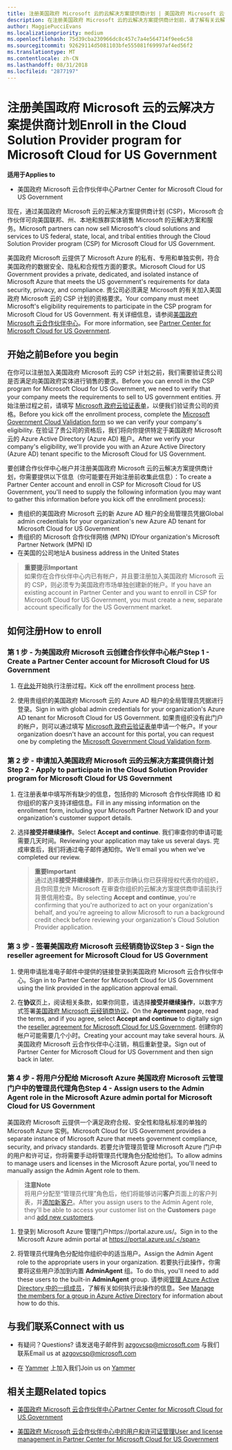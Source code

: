 ```yaml
---
title: 注册美国政府 Microsoft 云的云解决方案提供商计划 | 美国政府 Microsoft 云合作伙伴中心
description: 在注册美国政府 Microsoft 云的云解决方案提供商计划前，请了解有关云解决方案提供商计划要求的详细信息。
author: MaggiePucciEvans
ms.localizationpriority: medium
ms.openlocfilehash: 75d39cba230966dc8c457c7a4e564714f9ee6c58
ms.sourcegitcommit: 92629114d5081103bfe555081f69997af4ed56f2
ms.translationtype: MT
ms.contentlocale: zh-CN
ms.lasthandoff: 08/31/2018
ms.locfileid: "2877197"
---
```

# <a name="enroll-in-the-cloud-solution-provider-program-for-microsoft-cloud-for-us-government"></a><span data-ttu-id="b7c3f-103">注册美国政府 Microsoft 云的云解决方案提供商计划</span><span class="sxs-lookup"><span data-stu-id="b7c3f-103">Enroll in the Cloud Solution Provider program for Microsoft Cloud for US Government</span></span>

**<span data-ttu-id="b7c3f-104">适用于</span><span class="sxs-lookup"><span data-stu-id="b7c3f-104">Applies to</span></span>**

-  <span data-ttu-id="b7c3f-105">美国政府 Microsoft 云合作伙伴中心</span><span class="sxs-lookup"><span data-stu-id="b7c3f-105">Partner Center for Microsoft Cloud for US Government</span></span>

<span data-ttu-id="b7c3f-106">现在，通过美国政府 Microsoft 云的云解决方案提供商计划 (CSP)，Microsoft 合作伙伴可向美国联邦、州、本地和族群实体销售 Microsoft 的云解决方案和服务。</span><span class="sxs-lookup"><span data-stu-id="b7c3f-106">Microsoft partners can now sell Microsoft's cloud solutions and services to US federal, state, local, and tribal entities through the Cloud Solution Provider program (CSP) for Microsoft Cloud for US Government.</span></span> 

<span data-ttu-id="b7c3f-107">美国政府 Microsoft 云提供了 Microsoft Azure 的私有、专用和单独实例，符合美国政府的数据安全、隐私和合规性方面的要求。</span><span class="sxs-lookup"><span data-stu-id="b7c3f-107">Microsoft Cloud for US Government provides a private, dedicated, and isolated instance of Microsoft Azure that meets the US government's requirements for data security, privacy, and compliance.</span></span> <span data-ttu-id="b7c3f-108">贵公司必须满足 Microsoft 的有关加入美国政府 Microsoft 云的 CSP 计划的资格要求。</span><span class="sxs-lookup"><span data-stu-id="b7c3f-108">Your company must meet Microsoft's eligibility requirements to participate in the CSP program for Microsoft Cloud for US Government.</span></span> <span data-ttu-id="b7c3f-109">有关详细信息，请参阅[美国政府 Microsoft 云合作伙伴中心](partner-center-for-microsoft-us-govt-cloud.md)。</span><span class="sxs-lookup"><span data-stu-id="b7c3f-109">For more information, see [Partner Center for Microsoft Cloud for US Government](partner-center-for-microsoft-us-govt-cloud.md).</span></span>

## <a name="before-you-begin"></a><span data-ttu-id="b7c3f-110">开始之前</span><span class="sxs-lookup"><span data-stu-id="b7c3f-110">Before you begin</span></span>

<span data-ttu-id="b7c3f-111">在你可以注册加入美国政府 Microsoft 云的 CSP 计划之前，我们需要验证贵公司是否满足向美国政府实体进行销售的要求。</span><span class="sxs-lookup"><span data-stu-id="b7c3f-111">Before you can enroll in the CSP program for Microsoft Cloud for US Government, we need to verify that your company meets the requirements to sell to US government entities.</span></span> <span data-ttu-id="b7c3f-112">开始注册过程之前，请填写 [Microsoft 政府云验证表单](http://azuregov.microsoft.com/csp)，以便我们验证贵公司的资格。</span><span class="sxs-lookup"><span data-stu-id="b7c3f-112">Before you kick off the enrollment process, complete the [Microsoft Government Cloud Validation form](http://azuregov.microsoft.com/csp) so we can verify your company's eligibility.</span></span> <span data-ttu-id="b7c3f-113">在验证了贵公司的资格后，我们将向你提供特定于美国政府 Microsoft 云的 Azure Active Directory (Azure AD) 租户。</span><span class="sxs-lookup"><span data-stu-id="b7c3f-113">After we verify your company's eligibility, we'll provide you with an Azure Active Directory (Azure AD) tenant specific to the Microsoft Cloud for US Government.</span></span>  

<span data-ttu-id="b7c3f-114">要创建合作伙伴中心帐户并注册美国政府 Microsoft 云的云解决方案提供商计划，你需要提供以下信息（你可能要在开始注册前收集此信息）：</span><span class="sxs-lookup"><span data-stu-id="b7c3f-114">To create a Partner Center account and enroll in CSP for Microsoft Cloud for US Government, you'll need to supply the following information (you may want to gather this information before you kick off the enrollment process):</span></span>

-  <span data-ttu-id="b7c3f-115">贵组织的美国政府 Microsoft 云的新 Azure AD 租户的全局管理员凭据</span><span class="sxs-lookup"><span data-stu-id="b7c3f-115">Global admin credentials for your organization's new Azure AD tenant for Microsoft Cloud for US Government</span></span>
-  <span data-ttu-id="b7c3f-116">贵组织的 Microsoft 合作伙伴网络 (MPN) ID</span><span class="sxs-lookup"><span data-stu-id="b7c3f-116">Your organization's Microsoft Partner Network (MPN) ID</span></span> 
-  <span data-ttu-id="b7c3f-117">在美国的公司地址</span><span class="sxs-lookup"><span data-stu-id="b7c3f-117">A business address in the United States</span></span>

>**<span data-ttu-id="b7c3f-118">重要提示</span><span class="sxs-lookup"><span data-stu-id="b7c3f-118">Important</span></span>**<br>
<span data-ttu-id="b7c3f-119">如果你在合作伙伴中心内已有帐户，并且要注册加入美国政府 Microsoft 云的 CSP，则必须专为美国政府市场单独创建新的帐户。</span><span class="sxs-lookup"><span data-stu-id="b7c3f-119">If you have an existing account in Partner Center and you want to enroll in CSP for Microsoft Cloud for US Government, you must create a new, separate account specifically for the US Government market.</span></span>

## <a name="how-to-enroll"></a><span data-ttu-id="b7c3f-120">如何注册</span><span class="sxs-lookup"><span data-stu-id="b7c3f-120">How to enroll</span></span> 

### <a name="step-1---create-a-partner-center-account-for-microsoft-cloud-for-us-government"></a><span data-ttu-id="b7c3f-121">第 1 步 - 为美国政府 Microsoft 云创建合作伙伴中心帐户</span><span class="sxs-lookup"><span data-stu-id="b7c3f-121">Step 1 - Create a Partner Center account for Microsoft Cloud for US Government</span></span>

1.  <span data-ttu-id="b7c3f-122">在[此处](https://partnercenter.microsoft.com/register/resellerusgjoinnow)开始执行注册过程。</span><span class="sxs-lookup"><span data-stu-id="b7c3f-122">Kick off the enrollment process [here](https://partnercenter.microsoft.com/register/resellerusgjoinnow).</span></span> 

2.  <span data-ttu-id="b7c3f-123">使用贵组织的美国政府 Microsoft 云的 Azure AD 租户的全局管理员凭据进行登录。</span><span class="sxs-lookup"><span data-stu-id="b7c3f-123">Sign in with global admin credentials for your organization's Azure AD tenant for Microsoft Cloud for US Government.</span></span> <span data-ttu-id="b7c3f-124">如果贵组织没有此门户的帐户，则可以通过填写 [Microsoft 政府云验证表单](http://azuregov.microsoft.com/csp)申请一个帐户。</span><span class="sxs-lookup"><span data-stu-id="b7c3f-124">If your organization doesn't have an account for this portal, you can request one by completing the [Microsoft Government Cloud Validation form](http://azuregov.microsoft.com/csp).</span></span>


### <a name="step-2---apply-to-participate-in-the-cloud-solution-provider-program-for-microsoft-cloud-for-us-government"></a><span data-ttu-id="b7c3f-125">第 2 步 - 申请加入美国政府 Microsoft 云的云解决方案提供商计划</span><span class="sxs-lookup"><span data-stu-id="b7c3f-125">Step 2 - Apply to participate in the Cloud Solution Provider program for Microsoft Cloud for US Government</span></span>

1.  <span data-ttu-id="b7c3f-126">在注册表单中填写所有缺少的信息，包括你的 Microsoft 合作伙伴网络 ID 和你组织的客户支持详细信息。</span><span class="sxs-lookup"><span data-stu-id="b7c3f-126">Fill in any missing information on the enrollment form, including your Microsoft Partner Network ID and your organization's customer support details.</span></span> 

2.  <span data-ttu-id="b7c3f-127">选择**接受并继续操作**。</span><span class="sxs-lookup"><span data-stu-id="b7c3f-127">Select **Accept and continue**.</span></span> <span data-ttu-id="b7c3f-128">我们审查你的申请可能需要几天时间。</span><span class="sxs-lookup"><span data-stu-id="b7c3f-128">Reviewing your application may take us several days.</span></span> <span data-ttu-id="b7c3f-129">完成审查后，我们将通过电子邮件通知你。</span><span class="sxs-lookup"><span data-stu-id="b7c3f-129">We'll email you when we've completed our review.</span></span>

    >**<span data-ttu-id="b7c3f-130">重要</span><span class="sxs-lookup"><span data-stu-id="b7c3f-130">Important</span></span>**<br>
    <span data-ttu-id="b7c3f-131">通过选择**接受并继续操作**，即表示你确认你已获得授权代表你的组织，且你同意允许 Microsoft 在审查你组织的云解决方案提供商申请前执行背景信用检查。</span><span class="sxs-lookup"><span data-stu-id="b7c3f-131">By selecting **Accept and continue**, you're confirming that you're authorized to act on your organization's behalf, and you're agreeing to allow Microsoft to run a background credit check before reviewing your organization's Cloud Solution Provider application.</span></span>


### <a name="step-3---sign-the-reseller-agreement-for-microsoft-cloud-for-us-government"></a><span data-ttu-id="b7c3f-132">第 3 步 - 签署美国政府 Microsoft 云经销商协议</span><span class="sxs-lookup"><span data-stu-id="b7c3f-132">Step 3 - Sign the reseller agreement for Microsoft Cloud for US Government</span></span>

1. <span data-ttu-id="b7c3f-133">使用申请批准电子邮件中提供的链接登录到美国政府 Microsoft 云合作伙伴中心。</span><span class="sxs-lookup"><span data-stu-id="b7c3f-133">Sign in to Partner Center for Microsoft Cloud for US Government using the link provided in the application approval email.</span></span> 

2. <span data-ttu-id="b7c3f-134">在**协议**页上，阅读相关条款，如果你同意，请选择**接受并继续操作**，以数字方式签署[美国政府 Microsoft 云经销商协议](https://go.microsoft.com/fwlink/p/?linkid=843364)。</span><span class="sxs-lookup"><span data-stu-id="b7c3f-134">On the **Agreement** page, read the terms, and if you agree, select **Accept and continue** to digitally sign the [reseller agreement for Microsoft Cloud for US Government](https://go.microsoft.com/fwlink/p/?linkid=843364).</span></span> <span data-ttu-id="b7c3f-135">创建你的帐户可能需要几个小时。</span><span class="sxs-lookup"><span data-stu-id="b7c3f-135">Creating your account may take several hours.</span></span> <span data-ttu-id="b7c3f-136">从美国政府 Microsoft 云合作伙伴中心注销，稍后重新登录。</span><span class="sxs-lookup"><span data-stu-id="b7c3f-136">Sign out of Partner Center for Microsoft Cloud for US Government and then sign back in later.</span></span>


### <a name="step-4---assign-users-to-the-admin-agent-role-in-the-microsoft-azure-admin-portal-for-microsoft-cloud-for-us-government"></a><span data-ttu-id="b7c3f-137">第 4 步 - 将用户分配给 Microsoft Azure 美国政府 Microsoft 云管理门户中的管理员代理角色</span><span class="sxs-lookup"><span data-stu-id="b7c3f-137">Step 4 - Assign users to the Admin Agent role in the Microsoft Azure admin portal for Microsoft Cloud for US Government</span></span>

<span data-ttu-id="b7c3f-138">美国政府 Microsoft 云提供一个满足政府合规、安全性和隐私标准的单独的 Microsoft Azure 实例。</span><span class="sxs-lookup"><span data-stu-id="b7c3f-138">Microsoft Cloud for US Government provides a separate instance of Microsoft Azure that meets government compliance, security, and privacy standards.</span></span> <span data-ttu-id="b7c3f-139">若要允许管理员管理 Microsoft Azure 门户中的用户和许可证，你将需要手动将管理员代理角色分配给他们。</span><span class="sxs-lookup"><span data-stu-id="b7c3f-139">To allow admins to manage users and licenses in the Microsoft Azure portal, you'll need to manually assign the Admin Agent role to them.</span></span>

>**<span data-ttu-id="b7c3f-140">注意</span><span class="sxs-lookup"><span data-stu-id="b7c3f-140">Note</span></span>**<br>
<span data-ttu-id="b7c3f-141">将用户分配至“管理员代理”角色后，他们将能够访问**客户**页面上的客户列表，并[添加新客户](add-a-new-customer.md)。</span><span class="sxs-lookup"><span data-stu-id="b7c3f-141">After you assign users to the Admin Agent role, they'll be able to access your customer list on the **Customers** page and [add new customers](add-a-new-customer.md).</span></span>   

1.  <span data-ttu-id="b7c3f-142">登录到 Microsoft Azure 管理门户https://portal.azure.us/。</span><span class="sxs-lookup"><span data-stu-id="b7c3f-142">Sign in to the Microsoft Azure admin portal at https://portal.azure.us/.</span></span>

2.  <span data-ttu-id="b7c3f-143">将管理员代理角色分配给你组织中的适当用户。</span><span class="sxs-lookup"><span data-stu-id="b7c3f-143">Assign the Admin Agent role to the appropriate users in your organization.</span></span> <span data-ttu-id="b7c3f-144">若要执行此操作，你需要将这些用户添加到内置 **AdminAgent** 组。</span><span class="sxs-lookup"><span data-stu-id="b7c3f-144">To do this, you'll need to add these users to the built-in **AdminAgent** group.</span></span> <span data-ttu-id="b7c3f-145">请参阅[管理 Azure Active Directory 中的一组成员](https://docs.microsoft.com/azure/active-directory/active-directory-groups-members-azure-portal)，了解有关如何执行此操作的信息。</span><span class="sxs-lookup"><span data-stu-id="b7c3f-145">See [Manage the members for a group in Azure Active Directory](https://docs.microsoft.com/azure/active-directory/active-directory-groups-members-azure-portal) for information about how to do this.</span></span>
 
## <a name="connect-with-us"></a><span data-ttu-id="b7c3f-146">与我们联系</span><span class="sxs-lookup"><span data-stu-id="b7c3f-146">Connect with us</span></span>

- <span data-ttu-id="b7c3f-147">有疑问？</span><span class="sxs-lookup"><span data-stu-id="b7c3f-147">Questions?</span></span> <span data-ttu-id="b7c3f-148">请发送电子邮件到 azgovcsp@microsoft.com 与我们联系</span><span class="sxs-lookup"><span data-stu-id="b7c3f-148">Email us at azgovcsp@microsoft.com</span></span>

- <span data-ttu-id="b7c3f-149">在 [Yammer](https://www.yammer.com/cloudpartnercommunity/#/threads/inGroup?type=in_group&feedId=11509777&view=all) 上加入我们</span><span class="sxs-lookup"><span data-stu-id="b7c3f-149">Join us on [Yammer](https://www.yammer.com/cloudpartnercommunity/#/threads/inGroup?type=in_group&feedId=11509777&view=all)</span></span> 

## <a name="related-topics"></a><span data-ttu-id="b7c3f-150">相关主题</span><span class="sxs-lookup"><span data-stu-id="b7c3f-150">Related topics</span></span>

-  [<span data-ttu-id="b7c3f-151">美国政府 Microsoft 云合作伙伴中心</span><span class="sxs-lookup"><span data-stu-id="b7c3f-151">Partner Center for Microsoft Cloud for US Government</span></span>](partner-center-for-microsoft-us-govt-cloud.md)

-  [<span data-ttu-id="b7c3f-152">美国政府 Microsoft 云合作伙伴中心中的用户和许可证管理</span><span class="sxs-lookup"><span data-stu-id="b7c3f-152">User and license management in Partner Center for Microsoft Cloud for US Government</span></span>](user-management-in-partner-center-for-microsoft-us-govt-cloud.md)


